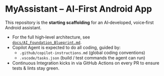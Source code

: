 # MyAssistant – AI‑First Android App

This repository is the **starting scaffolding** for an AI‑developed, voice‑first Android assistant.

* For the full high‑level architecture, see [`docs/AI_Foundation_Blueprint.md`](docs/AI_Foundation_Blueprint.md).
* Copilot Agent is expected to do all coding, guided by:
  * `.github/copilot-instructions.md` (global coding conventions)
  * `.vscode/tasks.json` (build / test commands the agent can run)
* Continuous Integration kicks in via GitHub Actions on every PR to ensure tests & lints stay green.
